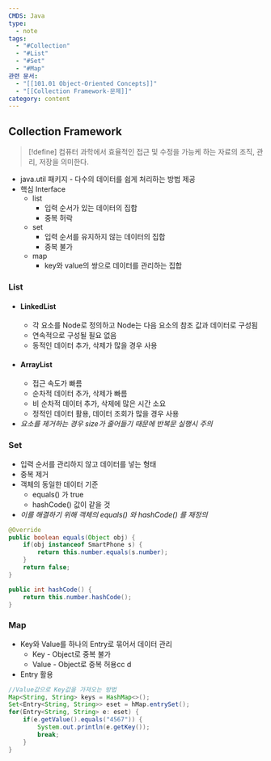 ```yaml
---
CMDS: Java
type:
  - note
tags:
  - "#Collection"
  - "#List"
  - "#Set"
  - "#Map"
관련 문서:
  - "[[101.01 Object-Oriented Concepts]]"
  - "[[Collection Framework-문제]]"
category: content
---
```

## Collection Framework
>[!define]
>컴퓨터 과학에서 효율적인 접근 및 수정을 가능케 하는 자료의 조직, 관리, 저장을 의미한다.
- java.util 패키지 - 다수의 데이터를 쉽게 처리하는 방법 제공
- 핵심 Interface
	- list
		- 입력 순서가 있는 데이터의 집합
		- 중복 허락
	- set
		- 입력 순서를 유지하지 않는 데이터의 집합
		- 중복 불가 
	- map
		- key와 value의 쌍으로 데이터를 관리하는 집합
### List
- #### LinkedList
	- 각 요소를 Node로 정의하고 Node는 다음 요소의 참조 값과 데이터로 구성됨
	- 연속적으로 구성될 필요 없음
	- 동적인 데이터 추가, 삭제가 많을 경우 사용
- #### ArrayList
	- 접근 속도가 빠름
	- 순차적 데이터 추가, 삭제가 빠름
	- 비 순차적 데이터 추가, 삭제에 많은 시간 소요
	- 정적인 데이터 활용, 데이터 조회가 많을 경우 사용
- *요소를 제거하는 경우 size가 줄어들기 때문에 반복문 실행시 주의*
### Set
- 입력 순서를 관리하지 않고 데이터를 넣는 형태
- 중복 제거
- 객체의 동일한 데이터 기준
	- equals() 가 true
	- hashCode() 값이 같을 것
- *이를 해결하기 위해 객체의 equals() 와 hashCode() 를 재정의*
```java
@Override
public boolean equals(Object obj) {
	if(obj instanceof SmartPhone s) {
		return this.number.equals(s.number);
	}
	return false;
}

public int hashCode() {
	return this.number.hashCode();
}
```
### Map
- Key와 Value를 하나의 Entry로 묶어서 데이터 관리
	- Key - Object로 중복 불가
	- Value - Object로 중복 허용cc d
- Entry 활용
```java
//Value값으로 Key값을 가져오는 방법
Map<String, String> keys = HashMap<>();
Set<Entry<String, String>> eset = hMap.entrySet();
for(Entry<String, String> e: eset) {
	if(e.getValue().equals("4567")) {
		System.out.println(e.getKey());
		break;
	}
}
```